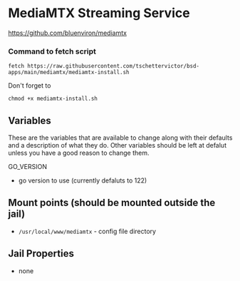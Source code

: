 # MediaMTX Streaming Service
https://github.com/bluenviron/mediamtx

### Command to fetch script
```
fetch https://raw.githubusercontent.com/tschettervictor/bsd-apps/main/mediamtx/mediamtx-install.sh
```

Don't forget to
```
chmod +x mediamtx-install.sh
```

## Variables
These are the variables that are available to change along with their defaults and a description of what they do. Other variables should be left at defalut unless you have a good reason to change them.

GO_VERSION
- go version to use (currently defaluts to 122)

## Mount points (should be mounted outside the jail)
- `/usr/local/www/mediamtx` - config file directory

## Jail Properties
- none

